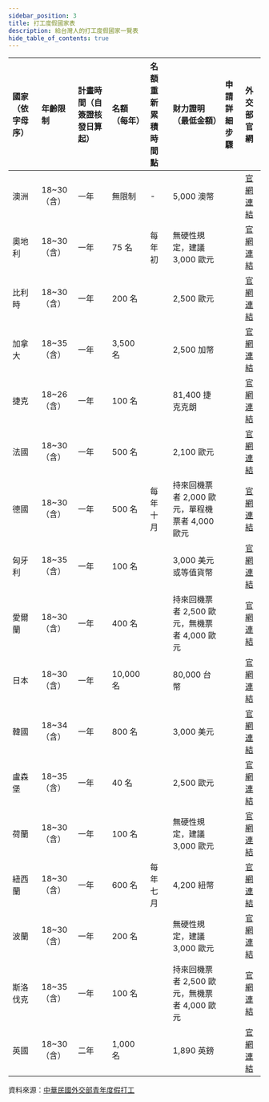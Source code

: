 ```yaml
---
sidebar_position: 3
title: 打工度假國家表
description: 給台灣人的打工度假國家一覽表
hide_table_of_contents: true
---
```


| 國家（依字母序） | 年齡限制    | 計畫時間（自簽證核發日算起） | 名額（每年） | 名額重新累積時間點 | 財力證明（最低金額）                           | 申請詳細步驟 | 外交部官網                                                   |
| :--------------- | :---------- | :--------------------------- | :----------- | :----------------- | :--------------------------------------------- | :----------- | :----------------------------------------------------------- |
| 澳洲             | 18~30（含） | 一年                         | 無限制       | -                  | 5,000 澳幣                                     |              | [官網連結](https://www.youthtaiwan.net/WorkingHoliday/Cus_WHNation.aspx?n=6386&s=113469) |
| 奧地利           | 18~30（含） | 一年                         | 75 名        | 每年初             | 無硬性規定，建議 3,000 歐元                    |              | [官網連結](https://www.youthtaiwan.net/WorkingHoliday/Cus_WHNation.aspx?n=5676&s=106361) |
| 比利時           | 18~30（含） | 一年                         | 200 名       |                    | 2,500 歐元                                     |              | [官網連結](https://www.youthtaiwan.net/WorkingHoliday/Cus_WHNation.aspx?n=5676&s=106357) |
| 加拿大           | 18~35（含） | 一年                         | 3,500 名     |                    | 2,500 加幣                                     |              | [官網連結](https://www.youthtaiwan.net/WorkingHoliday/Cus_WHNation.aspx?n=6386&s=113459) |
| 捷克             | 18~26（含） | 一年                         | 100 名       |                    | 81,400 捷克克朗                                |              | [官網連結](https://www.youthtaiwan.net/WorkingHoliday/Cus_WHNation.aspx?n=6386&s=113468) |
| 法國             | 18~30（含） | 一年                         | 500 名       |                    | 2,100 歐元                                     |              | [官網連結](https://www.youthtaiwan.net/WorkingHoliday/Cus_WHNation.aspx?n=5676&s=106367) |
| 德國             | 18~30（含） | 一年                         | 500 名       | 每年十月           | 持來回機票者 2,000 歐元，單程機票者 4,000 歐元 |              | [官網連結](https://www.youthtaiwan.net/WorkingHoliday/Cus_WHNation.aspx?n=5676&s=106356) |
| 匈牙利           | 18~35（含） | 一年                         | 100 名       |                    | 3,000 美元或等值貨幣                           |              | [官網連結](https://www.youthtaiwan.net/WorkingHoliday/Cus_WHNation.aspx?n=6386&s=113464) |
| 愛爾蘭           | 18~30（含） | 一年                         | 400 名       |                    | 持來回機票者 2,500 歐元，無機票者 4,000 歐元   |              | [官網連結](https://www.youthtaiwan.net/WorkingHoliday/Cus_WHNation.aspx?n=5676&s=106355) |
| 日本             | 18~30（含） | 一年                         | 10,000 名    |                    | 80,000 台幣                                    |              | [官網連結](https://www.youthtaiwan.net/WorkingHoliday/Cus_WHNation.aspx?n=6386&s=113471) |
| 韓國             | 18~34（含） | 一年                         | 800 名       |                    | 3,000 美元                                     |              | [官網連結](https://www.youthtaiwan.net/WorkingHoliday/Cus_WHNation.aspx?n=6386&s=113472) |
| 盧森堡           | 18~35（含） | 一年                         | 40 名        |                    | 2,500 歐元                                     |              | [官網連結](https://www.youthtaiwan.net/WorkingHoliday/Cus_WHNation.aspx?n=5676&s=106368) |
| 荷蘭             | 18~30（含） | 一年                         | 100 名       |                    | 無硬性規定，建議 3,000 歐元                    |              | [官網連結](https://www.youthtaiwan.net/WorkingHoliday/Cus_WHNation.aspx?n=6386&s=113475) |
| 紐西蘭           | 18~30（含） | 一年                         | 600 名       | 每年七月           | 4,200 紐幣                                     |              | [官網連結](https://www.youthtaiwan.net/WorkingHoliday/Cus_WHNation.aspx?n=6386&s=113470) |
| 波蘭             | 18~30（含） | 一年                         | 200 名       |                    | 無硬性規定，建議 3,000 歐元                    |              | [官網連結](https://www.youthtaiwan.net/WorkingHoliday/Cus_WHNation.aspx?n=6386&s=113466) |
| 斯洛伐克         | 18~35（含） | 一年                         | 100 名       |                    | 持來回機票者 2,500 歐元，無機票者 4,000 歐元   |              | [官網連結](https://www.youthtaiwan.net/WorkingHoliday/Cus_WHNation.aspx?n=6386&s=113465) |
| 英國             | 18~30（含） | 二年                         | 1,000 名     |                    | 1,890 英鎊                                     |              | [官網連結](https://www.youthtaiwan.net/WorkingHoliday/Cus_WHNation.aspx?n=5676&s=106354) |

資料來源：[中華民國外交部青年度假打工](https://www.youthtaiwan.net/WorkingHoliday/default.aspx)